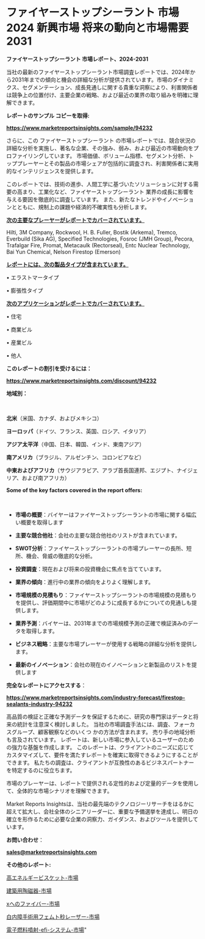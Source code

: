 # ファイヤーストップシーラント 市場 2024 新興市場 将来の動向と市場需要 2031

<strong>ファイヤーストップシーラント 市場レポート、2024-2031</strong>

当社の最新のファイヤーストップシーラント市場調査レポートでは、2024年から2031年までの傾向と機会の詳細な分析が提供されています。市場のダイナミクス、セグメンテーション、成長見通しに関する貴重な洞察により、利害関係者は競争上の位置付け、主要企業の戦略、および最近の業界の取り組みを明確に理解できます。



<strong>レポートのサンプル コピーを取得:</strong> <a href=https://www.marketreportsinsights.com/sample/94232>

<strong><u>https://www.marketreportsinsights.com/sample/94232</u></strong></a>

さらに、この ファイヤーストップシーラント の市場レポートでは、競合状況の詳細な分析を実施し、著名な企業、その強み、弱み、および最近の市場動向をプロファイリングしています。 市場価値、ボリューム指標、セグメント分析、トッププレーヤーとその製品の市場シェアが包括的に調査され、利害関係者に実用的なインテリジェンスを提供します。

このレポートでは、技術の進歩、人間工学に基づいたソリューションに対する需要の高まり、工業化など、ファイヤーストップシーラント 業界の成長に影響を与える要因を徹底的に調査しています。 また、新たなトレンドやイノベーションとともに、規制上の課題や経済的不確実性も分析します。



<strong><u>次の主要なプレーヤーがレポートでカバーされています。</u></strong>

Hilti, 3M Company, Rockwool, H. B. Fuller, Bostik (Arkema), Tremco, Everbuild (Sika AG), Specified Technologies, Fosroc (JMH Group), Pecora, Trafalgar Fire, Promat, Metacaulk (Rectorseal), Entc Nuclear Technology, Bai Yun Chemical, Nelson Firestop (Emerson)



<strong><u><b>レポートには、次の製品タイプが含まれています。</b></u></strong>

• エラストマータイプ

• 膨張性タイプ



<strong><u><b>次のアプリケーションがレポートでカバーされています。</b></u></strong>

• 住宅

• 商業ビル

• 産業ビル

• 他人



<strong><b>このレポートの割引を受けるには：</b></strong>

<a href=https://www.marketreportsinsights.com/discount/94232>

<strong><u>https://www.marketreportsinsights.com/discount/94232</u></strong></a>



<strong>地域別：</strong>

<strong> </strong>



<strong>北米</strong>（米国、カナダ、およびメキシコ）



<strong>ヨーロッパ</strong>（ドイツ、フランス、英国、ロシア、イタリア）



<strong>アジア太平洋</strong>（中国、日本、韓国、インド、東南アジア）



<strong>南アメリカ</strong>（ブラジル、アルゼンチン、コロンビアなど）



<strong>中東およびアフリカ</strong>（サウジアラビア、アラブ首長国連邦、エジプト、ナイジェリア、および南アフリカ）



<strong>Some of the key factors covered in the report offers:</strong>

<strong> </strong>
<ul>
  <li>

<strong>市場の概要</strong>：バイヤーはファイヤーストップシーラントの市場に関する幅広い概要を取得します</li>
  <li>

<strong>主要な競合他社</strong>：会社の主要な競合他社のリストが含まれています。</li>
  <li>

<strong>SWOT分析</strong>：ファイヤーストップシーラントの市場プレーヤーの長所、短所、機会、脅威の徹底的な分析。</li>
  <li>

<strong>投資調査</strong>：現在および将来の投資機会に焦点を当てています。</li>
  <li>

<strong>業界の傾向</strong>：進行中の業界の傾向をよりよく理解します。</li>
  <li>

<strong>市場規模の見積もり</strong>：ファイヤーストップシーラントの市場規模の見積もり を提供し、評価期間中に市場がどのように成長するかについての見通しも提供します。</li>
  <li>

<strong>業界予測</strong>：バイヤーは、2031年までの市場規模予測の正確で検証済みのデータを取得します。</li>
  <li>

<strong>ビジネス戦略</strong>：主要な市場プレーヤーが使用する戦略の詳細な分析を提供します。</li>
  <li>

<strong>最新のイノベーション</strong>：会社の現在のイノベーションと新製品のリストを提供します</li>
</ul>


<strong>完全なレポートにアクセスする</strong>：

<a href=https://www.marketreportsinsights.com/industry-forecast/firestop-sealants-industry-94232>

<strong><u>https://www.marketreportsinsights.com/industry-forecast/firestop-sealants-industry-94232</u></strong></a>

高品質の検証と正確な予測データを保証するために、研究の専門家はデータと将来の統計を注意深く検討しました。 当社の市場調査手法には、調査、フォーカスグループ、顧客観察などのいくつ かの方法が含まれます。 売り手の地域分析も言及されています。 レポートは、新しい市場に参入しているユーザーのための強力な基盤を作成します。 このレポートは、クライアントのニーズに応じてカスタマイズして、要件を満たすレポートを確実に取得できるようにすることができます。 私たちの調査は、クライアントが互換性のあるビジネスパートナーを特定するのに役立ちます。

市場のプレーヤーは、レポートで提供される定性的および定量的データを使用して、全体的な市場シナリオを理解できます。

Market Reports Insightsは、当社の最先端のテクノロジーリサーチをはるかに超えて拡大し、会社全体のシニアリーダーに、重要な予備選挙を達成し、明日の確立を形作るために必要な企業の洞察力、ガイダンス、およびツールを提供しています。



<strong><b>お問い合わせ</b></strong>：

<a href=mailto:sales@marketreportsinsights.com>

<strong><u>sales@marketreportsinsights.com</u></strong></a>



<strong>その他のレポート:</strong>

<a href=https://www.linkedin.com/pulse/高エネルギービスケット-市場-2030-年までの需要に焦点を当てた-2023-年調査レポート-pr-news-hub-t3ebf/>高エネルギービスケット-市場</a>

<a href=https://www.linkedin.com/pulse/建築用陶磁器-市場-2023-収益と成長ドライバー-2030-data-dive-discoveries-24-analysis-2vf2f/>建築用陶磁器-市場</a>

<a href=https://www.linkedin.com/pulse/xへのファイバー-市場-2023-競争分析と事業成長-2030-analytics-achievers-24-analysis-7uddf/>xへのファイバー-市場</a>

<a href=https://www.linkedin.com/pulse/白内障手術用フェムト秒レーザー-市場-2023-swot-分析と成長率-xcvnf/>白内障手術用フェムト秒レーザー-市場</a>

<a href=https://www.linkedin.com/pulse/電子燃料噴射-efi-システム-市場-2023-年のダイナミクスとビジネストレンド-qjtlf/>電子燃料噴射-efi-システム-市場</a>"
